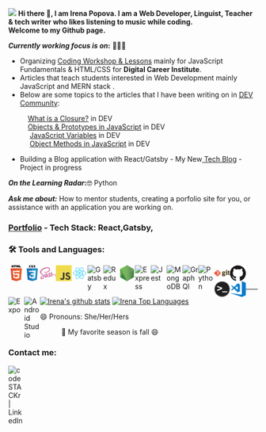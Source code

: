 <img src="https://media.giphy.com/media/cuHjncTuHW40g/giphy.gif" />
<b> Hi there 👋, I am Irena Popova. I am a Web Developer, Linguist, Teacher & tech writer who likes listening to music while coding. </b>
  <br>
  <b>
  Welcome to my Github page.
</b>

<b>*Currently working focus is on*:</b> 👩🏻‍💻 
- Organizing [Coding Workshop & Lessons](https://github.com/DCI-TechEd) mainly for JavaScript Fundamentals & HTML/CSS for <b>Digital Career Institute</b>. 
- Articles  that teach students interested in Web Development mainly JavaScript and MERN stack .
- Below are some topics to the articles that I have been writing on in [DEV Community](https://dev.to/irenejpopova): <br>

&nbsp;&nbsp;&nbsp;&nbsp;&nbsp;&nbsp;&nbsp;&nbsp;&nbsp;&nbsp;[What is a Closure?](https://dev.to/irenejpopova/what-is-a-closure-1h0p) in DEV  <br>
&nbsp;&nbsp;&nbsp;&nbsp;&nbsp;&nbsp;&nbsp;&nbsp;&nbsp;&nbsp;[Objects & Prototypes in JavaScript](https://dev.to/irenejpopova/objects-and-prototypes-in-javascript-2eie) in DEV  <br>
&nbsp;&nbsp;&nbsp;&nbsp;&nbsp;&nbsp;&nbsp;&nbsp;&nbsp;&nbsp; [JavaScript Variables](https://dev.to/irenejpopova/javascript-variables-3hkf) in DEV <br>
&nbsp;&nbsp;&nbsp;&nbsp;&nbsp;&nbsp;&nbsp;&nbsp;&nbsp;&nbsp; [Object Methods in JavaScript](https://dev.to/irenejpopova/object-methods-25h7) in DEV <br>

- Building a Blog application with React/Gatsby - My New[ Tech Blog](https://irena-popova-blog.netlify.app/) - Project in progress

<b>*On the Learning Radar*:</b>🤓  Python <br>

<b>*Ask me about:*</b> How to mentor students, creating a porfolio site for you, or assistance with an application you are working on. <br>

### [Portfolio](https://irena-portfolio.netlify.app/)  - Tech Stack: React,Gatsby, 

### 🛠 Tools and Languages: <br>
<img align="left" alt="HTML5" width="32px" src="https://raw.githubusercontent.com/github/explore/80688e429a7d4ef2fca1e82350fe8e3517d3494d/topics/html/html.png" />
<img align="left" alt="CSS3" width="32px" src="https://raw.githubusercontent.com/github/explore/80688e429a7d4ef2fca1e82350fe8e3517d3494d/topics/css/css.png" />

<img align="left" alt="Sass" width="32px" src="https://raw.githubusercontent.com/github/explore/80688e429a7d4ef2fca1e82350fe8e3517d3494d/topics/sass/sass.png" />
<img align="left" alt="JavaScript" width="32px" src="https://raw.githubusercontent.com/github/explore/80688e429a7d4ef2fca1e82350fe8e3517d3494d/topics/javascript/javascript.png" />

<img align="left" alt="React" width="32px" src="https://raw.githubusercontent.com/github/explore/80688e429a7d4ef2fca1e82350fe8e3517d3494d/topics/react/react.png" />

<img align="left" alt="Gatsby" width="32px" src="https://d2eip9sf3oo6c2.cloudfront.net/tags/images/000/001/211/full/gatsby.png" />

<img align="left" alt="Redux" width="32px" src="https://camo.githubusercontent.com/84fefba8b3d171bbf882b837a12bcb2090221f62/68747470733a2f2f63646e2d696d616765732d312e6d656469756d2e636f6d2f6d61782f3830302f312a744f49365543354561533266504974436573492d41512e706e67" />
<img align="left" alt="Node.js" width="32px" src="https://raw.githubusercontent.com/github/explore/80688e429a7d4ef2fca1e82350fe8e3517d3494d/topics/nodejs/nodejs.png" />
<img align="left" alt="Express" width="32px" src="https://encrypted-tbn0.gstatic.com/images?q=tbn%3AANd9GcRT1PKsfJXnxOqnTRiIZ8VcdJDYBXD-qZnnpw&usqp=CAU" />

<img align="left" alt="Jest" width="32px" src="https://pbs.twimg.com/profile_images/821713465245102080/mMtKIMax.jpg" />
<img align="left" alt="MongoDB" width="32px" src="https://camo.githubusercontent.com/d977c37fe74bd2ea7c56f086c9d0b2cb8d34d1a2/68747470733a2f2f7777772e636c6f7564612e63612f77702d636f6e74656e742f75706c6f6164732f323031332f30332f6d6f6e676f64622d6c6f676f2e706e67" />

<img align="left" alt="GraphQl" width="32px" src="https://raw.githubusercontent.com/rohan-varma/rohan-blog/gh-pages/images/graphql.png" />
<img align="left" alt="Python" width="32px" src="https://etopian.com/wp-content/uploads/icon_python-300x300.png" />

<img align="left" alt="Git" width="32px" src="https://raw.githubusercontent.com/github/explore/80688e429a7d4ef2fca1e82350fe8e3517d3494d/topics/git/git.png" />
<img align="left" alt="GitHub" width="32px" src="https://raw.githubusercontent.com/github/explore/78df643247d429f6cc873026c0622819ad797942/topics/github/github.png" />
<img align="left" alt="Terminal" width="32px" src="https://raw.githubusercontent.com/github/explore/80688e429a7d4ef2fca1e82350fe8e3517d3494d/topics/terminal/terminal.png" />
<img align="left" alt="Visual Studio Code" width="32px" src="https://raw.githubusercontent.com/github/explore/80688e429a7d4ef2fca1e82350fe8e3517d3494d/topics/visual-studio-code/visual-studio-code.png" />

<img align="left" alt="Expo" width="32px" src="https://ph-files.imgix.net/d4ad8bb6-7bd5-4e3c-93af-b69c553312ed?auto=format&auto=compress&codec=mozjpeg&cs=strip" />
<img align="left" alt="Android Studio" width="32px" src="https://developer.android.com/studio/images/studio-icon.svg" />


<br>
<br />

---

[![Irena's github stats](https://github-readme-stats.vercel.app/api?username=IrenaPopova&count_private=true&show_icons=true&hide=stars&title_color=b38f28&icon_color=b38f28)](https://github.com/IrenaPopova/github-readme-stats) [![Irena Top Languages](https://github-readme-stats.vercel.app/api/top-langs/?username=IrenaPopova&title_color=b38f28)](https://github.com/IrenaPopova/github-readme-stats)

😄 Pronouns: She/Her/Hers <br>

&nbsp;&nbsp;&nbsp;&nbsp;&nbsp;&nbsp;&nbsp;&nbsp;&nbsp;&nbsp; :fallen_leaf: My favorite season is fall :smile:
<br>

### Contact me:


[<img align="left" alt="codeSTACKr | LinkedIn" width="32px" src="https://cdn.jsdelivr.net/npm/simple-icons@v3/icons/linkedin.svg" />][linkedin]

<br>
<br />


[linkedin]: https://www.linkedin.com/in/irena-popova/




